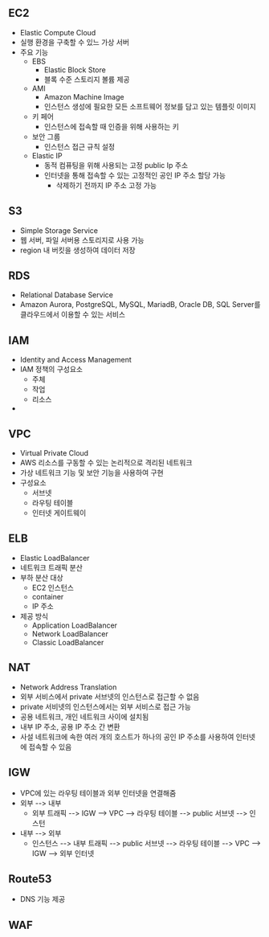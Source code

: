 ## EC2
- Elastic Compute Cloud
- 실행 환경을 구축할 수 있느 가상 서버
- 주요 기능
  - EBS
    - Elastic Block Store
    - 블록 수준 스토리지 볼륨 제공
  - AMI
    - Amazon Machine Image
    - 인스턴스 생성에 필요한 모든 소프트웨어 정보를 담고 있는 템플릿 이미지
  - 키 페어
    - 인스턴스에 접속할 때 인증을 위해 사용하는 키
  - 보안 그룹
    - 인스턴스 접근 규칙 설정
  - Elastic IP
    - 동적 컴퓨팅을 위해 사용되는 고정 public Ip 주소
    - 인터넷을 통해 접속할 수 있는 고정적인 공인 IP 주소 할당 가능
      - 삭제하기 전까지 IP 주소 고정 가능

## S3
- Simple Storage Service
- 웹 서버, 파일 서버용 스토리지로 사용 가능
- region 내 버킷을 생성하여 데이터 저장

## RDS
- Relational Database Service
- Amazon Aurora, PostgreSQL, MySQL, MariadB, Oracle DB, SQL Server를 클라우드에서 이용할 수 있는 서비스

## IAM
- Identity and Access Management
- IAM 정책의 구성요소
  - 주체
  - 작업
  - 리소스
- 

## VPC
- Virtual Private Cloud
- AWS 리소스를 구동할 수 있는 논리적으로 격리된 네트워크
- 가상 네트워크 기능 및 보안 기능을 사용하여 구현
- 구성요소
  - 서브넷
  - 라우팅 테이블
  - 인터넷 게이트웨이

## ELB
- Elastic LoadBalancer
- 네트워크 트래픽 분산
- 부하 분산 대상
  - EC2 인스턴스
  - container
  - IP 주소
- 제공 방식
  - Application LoadBalancer
  - Network LoadBalancer
  - Classic LoadBalancer

## NAT
- Network Address Translation
- 외부 서비스에서 private 서브넷의 인스턴스로 접근할 수 없음
- private 서비넷의 인스턴스에서는 외부 서비스로 접근 가능
- 공용 네트워크, 개인 네트워크 사이에 설치됨
- 내부 IP 주소, 공용 IP 주소 간 변환
- 사설 네트워크에 속한 여러 개의 호스트가 하나의 공인 IP 주소를 사용하여 인터넷에 접속할 수 있음

## IGW
- VPC에 있는 라우팅 테이블과 외부 인터넷을 연결해줌
- 외부 --> 내부
  - 외부 트래픽 --> IGW --> VPC --> 라우팅 테이블 --> public 서브넷 --> 인스턴
- 내부 --> 외부
  - 인스턴스 --> 내부 트래픽 --> public 서브넷 --> 라우팅 테이블 --> VPC --> IGW --> 외부 인터넷

## Route53
- DNS 기능 제공

## WAF

